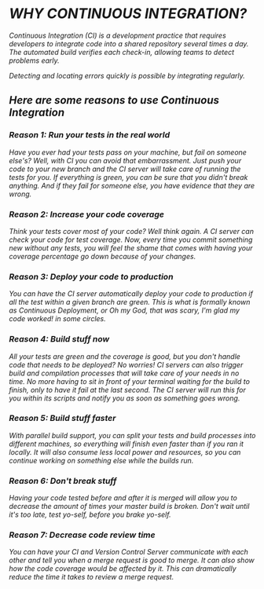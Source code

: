 # *WHY CONTINUOUS INTEGRATION?*

*Continuous Integration (CI) is a development practice that requires developers to integrate code into a shared repository several times a day. The automated build verifies each check-in, allowing teams to detect problems early.*

*Detecting and locating errors quickly is possible by integrating regularly.*

## *Here are some reasons to use Continuous Integration*

### *Reason 1: Run your tests in the real world*
*Have you ever had your tests pass on your machine, but fail on someone else's? Well, with CI you can avoid that embarrassment. Just push your code to your new branch and the CI server will take care of running the tests for you. If everything is green, you can be sure that you didn't break anything. And if they fail for someone else, you have evidence that they are wrong.*

### *Reason 2: Increase your code coverage*
*Think your tests cover most of your code? Well think again. A CI server can check your code for test coverage. Now, every time you commit something new without any tests, you will feel the shame that comes with having your coverage percentage go down because of your changes.*

### *Reason 3: Deploy your code to production*
*You can have the CI server automatically deploy your code to production if all the test within a given branch are green. This is what is formally known as Continuous Deployment, or Oh my God, that was scary, I'm glad my code worked! in some circles.*

### *Reason 4: Build stuff now*
*All your tests are green and the coverage is good, but you don't handle code that needs to be deployed? No worries! CI servers can also trigger build and compilation processes that will take care of your needs in no time. No more having to sit in front of your terminal waiting for the build to finish, only to have it fail at the last second. The CI server will run this for you within its scripts and notify you as soon as something goes wrong.*

### *Reason 5: Build stuff faster*
*With parallel build support, you can split your tests and build processes into different machines, so everything will finish even faster than if you ran it locally. It will also consume less local power and resources, so you can continue working on something else while the builds run.*

### *Reason 6: Don't break stuff*
*Having your code tested before and after it is merged will allow you to decrease the amount of times your master build is broken. Don't wait until it's too late, test yo-self, before you brake yo-self.*

### *Reason 7: Decrease code review time*
*You can have your CI and Version Control Server communicate with each other and tell you when a merge request is good to merge. It can also show how the code coverage would be affected by it. This can dramatically reduce the time it takes to review a merge request.*